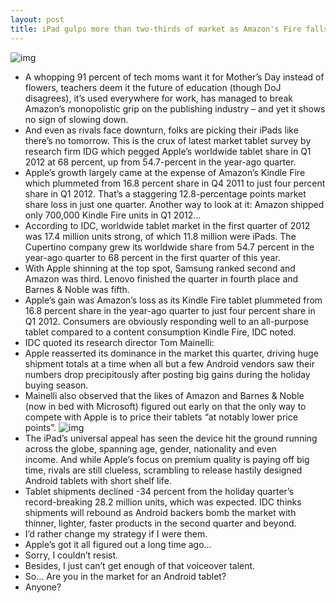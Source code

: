 ```yaml
---
layout: post
title: iPad gulps more than two-thirds of market as Amazon's Fire falls from grace
---
```

![img](http://media.idownloadblog.com/wp-content/uploads/2012/05/iPad-3-iPhoto-teaser.jpg)
* A whopping 91 percent of tech moms want it for Mother’s Day instead of flowers, teachers deem it the future of education (though DoJ disagrees), it’s used everywhere for work, has managed to break Amazon’s monopolistic grip on the publishing industry – and yet it shows no sign of slowing down.
* And even as rivals face downturn, folks are picking their iPads like there’s no tomorrow. This is the crux of latest market tablet survey by research firm IDG which pegged Apple’s worldwide tablet share in Q1 2012 at 68 percent, up from 54.7-percent in the year-ago quarter.
* Apple’s growth largely came at the expense of Amazon’s Kindle Fire which plummeted from 16.8 percent share in Q4 2011 to just four percent share in Q1 2012. That’s a staggering 12.8-percentage points market share loss in just one quarter. Another way to look at it: Amazon shipped only 700,000 Kindle Fire units in Q1 2012…
* According to IDC, worldwide tablet market in the first quarter of 2012 was 17.4 million units strong, of which 11.8 million were iPads. The Cupertino company grew its worldwide share from 54.7 percent in the year-ago quarter to 68 percent in the first quarter of this year.
* With Apple shinning at the top spot, Samsung ranked second and Amazon was third. Lenovo finished the quarter in fourth place and Barnes & Noble was fifth.
* Apple’s gain was Amazon’s loss as its Kindle Fire tablet plummeted from 16.8 percent share in the year-ago quarter to just four percent share in Q1 2012. Consumers are obviously responding well to an all-purpose tablet compared to a content consumption Kindle Fire, IDC noted.
* IDC quoted its research director Tom Mainelli:
* Apple reasserted its dominance in the market this quarter, driving huge shipment totals at a time when all but a few Android vendors saw their numbers drop precipitously after posting big gains during the holiday buying season.
* Mainelli also observed that the likes of Amazon and Barnes & Noble (now in bed with Microsoft) figured out early on that the only way to compete with Apple is to price their tablets “at notably lower price points”.
![img](http://media.idownloadblog.com/wp-content/uploads/2012/04/kindle-fire.jpg)
* The iPad’s universal appeal has seen the device hit the ground running across the globe, spanning age, gender, nationality and even income. And while Apple’s focus on premium quality is paying off big time, rivals are still clueless, scrambling to release hastily designed Android tablets with short shelf life.
* Tablet shipments declined -34 percent from the holiday quarter’s record-breaking 28.2 million units, which was expected. IDC thinks shipments will rebound as Android backers bomb the market with thinner, lighter, faster products in the second quarter and beyond.
* I’d rather change my strategy if I were them.
* Apple’s got it all figured out a long time ago…
* Sorry, I couldn’t resist.
* Besides, I just can’t get enough of that voiceover talent.
* So… Are you in the market for an Android tablet?
* Anyone?

